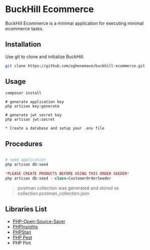 # BuckHill Ecommerce

BuckHill Ecommerce is a minimal application for executing minimal ecommerce tasks.

## Installation

Use git to clone and initialize BuckHill.

```bash
git clone https://github.com/oghenemavo/buckhill-ecommerce.git
```

## Usage

```composer
composer install

# generate application key
php artisan key:generate

# generate jwt secret key
php artisan jwt:secret

* Create a database and setup your .env file

```
## Procedures
```php

# seed application
php artisan db:seed

*PLEASE CREATE PRODUCTS BEFORE USING THIS ORDER SEEDER*
php artisan db:seed --class=CustomerOrderSeeder 

```

> postman collection was generated and stored as collection.postman_collection.json

## Libraries List
* [PHP-Open-Source-Saver](https://github.com/PHP-Open-Source-Saver/jwt-auth)
* [PHPInsights](https://phpinsights.com/)
* [PHPStan](https://phpstan.org/)
* [PHP Pest](https://pestphp.com/)
* PHP Pint
